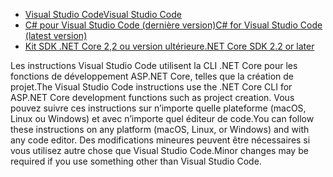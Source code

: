 * [<span data-ttu-id="9dfc2-101">Visual Studio Code</span><span class="sxs-lookup"><span data-stu-id="9dfc2-101">Visual Studio Code</span></span>](https://code.visualstudio.com/download)
* [<span data-ttu-id="9dfc2-102">C# pour Visual Studio Code (dernière version)</span><span class="sxs-lookup"><span data-stu-id="9dfc2-102">C# for Visual Studio Code (latest version)</span></span>](https://marketplace.visualstudio.com/items?itemName=ms-dotnettools.csharp)
* [<span data-ttu-id="9dfc2-103">Kit SDK .NET Core 2,2 ou version ultérieure</span><span class="sxs-lookup"><span data-stu-id="9dfc2-103">.NET Core SDK 2.2 or later</span></span>](https://dotnet.microsoft.com/download/dotnet-core)

<span data-ttu-id="9dfc2-104">Les instructions Visual Studio Code utilisent la CLI .NET Core pour les fonctions de développement ASP.NET Core, telles que la création de projet.</span><span class="sxs-lookup"><span data-stu-id="9dfc2-104">The Visual Studio Code instructions use the .NET Core CLI for ASP.NET Core development functions such as project creation.</span></span> <span data-ttu-id="9dfc2-105">Vous pouvez suivre ces instructions sur n’importe quelle plateforme (macOS, Linux ou Windows) et avec n’importe quel éditeur de code.</span><span class="sxs-lookup"><span data-stu-id="9dfc2-105">You can follow these instructions on any platform (macOS, Linux, or Windows) and with any code editor.</span></span> <span data-ttu-id="9dfc2-106">Des modifications mineures peuvent être nécessaires si vous utilisez autre chose que Visual Studio Code.</span><span class="sxs-lookup"><span data-stu-id="9dfc2-106">Minor changes may be required if you use something other than Visual Studio Code.</span></span>
